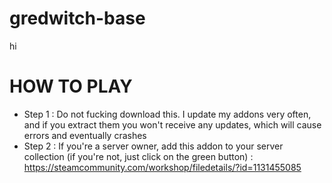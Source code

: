 # gredwitch-base
hi
# HOW TO PLAY

- Step 1 : Do not fucking download this. I update my addons very often, and if you extract them you won't receive any updates, which will cause errors and eventually crashes
- Step 2 : If you're a server owner, add this addon to your server collection (if you're not, just click on the green button) : https://steamcommunity.com/workshop/filedetails/?id=1131455085
